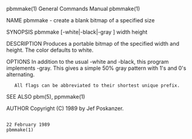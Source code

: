 pbmmake(1)                                                                              General Commands Manual                                                                             pbmmake(1)

NAME
       pbmmake - create a blank bitmap of a specified size

SYNOPSIS
       pbmmake [-white|-black|-gray ] width height

DESCRIPTION
       Produces a portable bitmap of the specified width and height.  The color defaults to white.

OPTIONS
       In addition to the usual -white and -black, this program implements -gray.  This gives a simple 50% gray pattern with 1's and 0's alternating.

       All flags can be abbreviated to their shortest unique prefix.

SEE ALSO
       pbm(5), ppmmake(1)

AUTHOR
       Copyright (C) 1989 by Jef Poskanzer.

                                                                                           22 February 1989                                                                                 pbmmake(1)
